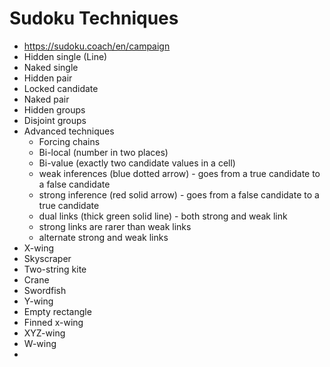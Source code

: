 # Sudoku Techniques

* https://sudoku.coach/en/campaign
* Hidden single (Line)
* Naked single
* Hidden pair
* Locked candidate
* Naked pair
* Hidden groups
* Disjoint groups
* Advanced techniques
  * Forcing chains
  * Bi-local (number in two places)
  * Bi-value (exactly two candidate values in a cell)
  * weak inferences (blue dotted arrow) - goes from a true candidate to a false candidate
  * strong inference (red solid arrow) - goes from a false candidate to a true candidate
  * dual links (thick green solid line) - both strong and weak link
  * strong links are rarer than weak links
  * alternate strong and weak links
* X-wing
* Skyscraper
* Two-string kite
* Crane
* Swordfish
* Y-wing
* Empty rectangle
* Finned x-wing
* XYZ-wing
* W-wing
* 
